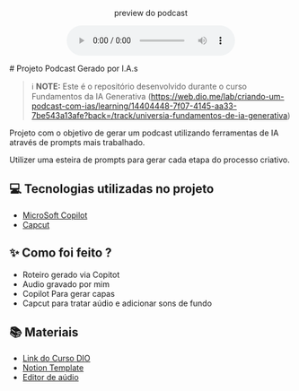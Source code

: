 
<p align="center">
    preview do podcast
</p>

<div align="center">
    <audio src="Cap1-PdCast-Comp.mp3" controls title="Podcast editado"></audio>
</div>
<p>
# Projeto Podcast Gerado por I.A.s


 > ℹ️ **NOTE:** Este é o repositório desenvolvido durante o curso Fundamentos da IA Generativa (https://web.dio.me/lab/criando-um-podcast-com-ias/learning/14404448-7f07-4145-aa33-7be543a13afe?back=/track/universia-fundamentos-de-ia-generativa)

Projeto com o objetivo de gerar um podcast utilizando ferramentas de IA através de prompts mais trabalhado.

Utilizer uma esteira de prompts para gerar cada etapa do processo criativo.

## 💻 Tecnologias utilizadas no projeto

- [MicroSoft Copilot](https://copilot.microsoft.com/)
- [Capcut](https://www.capcut.com/pt-br/)

## ✨ Como foi feito ?

- Roteiro gerado via Copitot
- Audio gravado por mim
- Copilot Para gerar capas
- Capcut para tratar aúdio e adicionar sons de fundo

## 📚 Materiais

- [Link do Curso DIO](https://web.dio.me/lab/criando-um-podcast-com-ias/learning/14404448-7f07-4145-aa33-7be543a13afe?back=/track/universia-fundamentos-de-ia-generativa)
- [Notion Template](https://helpful-jump-17b.notion.site/PAS-Podcast-AI-Studio-210489e15d7a4a73b743bb159e45d06f?pvs=4)
- [Editor de aúdio](https://www.capcut.com/editor?from_page=landing_page&__action_from=picture_V%C3%ADdeos%20profissionais%20em%20minutos,%20n%C3%A3o%20em%20horas.)


</p>
